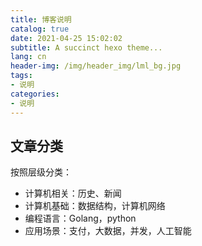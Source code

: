 ```yaml
---
title: 博客说明
catalog: true
date: 2021-04-25 15:02:02
subtitle: A succinct hexo theme...
lang: cn
header-img: /img/header_img/lml_bg.jpg
tags:
- 说明
categories:
- 说明
---
```


## 文章分类

按照层级分类：
- 计算机相关：历史、新闻
- 计算机基础：数据结构，计算机网络
- 编程语言：Golang，python
- 应用场景：支付，大数据，并发，人工智能